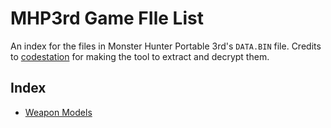 # MHP3rd Game FIle List
 
An index for the files in Monster Hunter Portable 3rd's `DATA.BIN` file.
Credits to [codestation](https://github.com/codestation/) for making the tool to extract and decrypt them.

## Index

- [Weapon Models](weapons.md)
